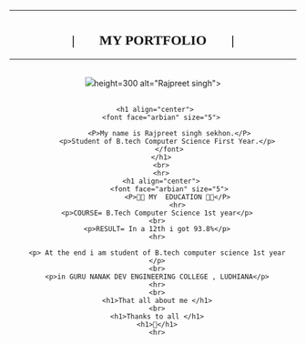 <!DOCTYPE html>
<html lang="en">
<head>
    <meta charset="UTF-8">
    <meta name="viewport" content="width=device-width, initial-scale=1.0">
    <title>MY PORTFOLIO</title>
</head>
<body align="center">
    <hr>
    <h1>
        <font face="arbian" size="5">
       |👨‍💻  MY PORTFOLIO  👨‍💻|
        </font>
    </h1>
   
   <hr>
   <br>
    <img src="https://avatars.githubusercontent.com/u/175324509?s=400&u=7f873f6e42fe052ab7600fee588f93f21d0b04f6&v=4">height=300 alt="Rajpreet singh">
    <br>
     <br>

     <h1 align="center">
        <font face="arbian" size="5">
        
            <P>My name is Rajpreet singh sekhon.</P>
            <p>Student of B.tech Computer Science First Year.</p> 
            </font>
        </h1>
        <br>
        <hr>
        <h1 align="center">
            <font face="arbian" size="5">
                <P>🧑‍🎓 MY  EDUCATION 🧑‍🎓</P>
                <hr>
      <p>COURSE= B.Tech Computer Science 1st year</p>
      <br>
      <p>RESULT= In a 12th i got 93.8%</p>
      <hr>

      <p> At the end i am student of B.tech computer science 1st year
      </p>
      <br>
      <p>in GURU NANAK DEV ENGINEERING COLLEGE , LUDHIANA</p>
      <hr>
      <br>
      <h1>That all about me </h1>
      <br>
      <h1>Thanks to all </h1>
      <h1>🙌</h1>
      <hr>
</body>
</html>

